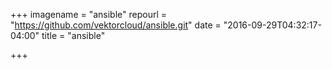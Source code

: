 +++
imagename = "ansible"
repourl = "https://github.com/vektorcloud/ansible.git"
date = "2016-09-29T04:32:17-04:00"
title = "ansible"

+++

